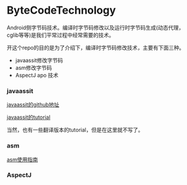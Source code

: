 # ByteCodeTechnology

Android侧字节码技术。编译时字节码修改以及运行时字节码生成(动态代理，cglib等等)是我们平常过程中经常需要的技术。

开这个repo的目的是为了介绍下，编译时字节码修改技术，主要有下面三种。

* javaassit修改字节码
* asm修改字节码
* AspectJ apo 技术

### javaassit

[javaassit的github地址](https://github.com/jboss-javassist/javassist)

[javaassit的tutorial](http://www.javassist.org/tutorial/tutorial.html)

当然，也有一些翻译版本的tutorial，但是在这里就不写了。

### asm

[asm使用指南](https://asm.ow2.io/asm4-guide.pdf)


### AspectJ


